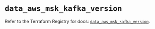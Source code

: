 # `data_aws_msk_kafka_version`

Refer to the Terraform Registry for docs: [`data_aws_msk_kafka_version`](https://registry.terraform.io/providers/hashicorp/aws/6.2.0/docs/data-sources/msk_kafka_version).
